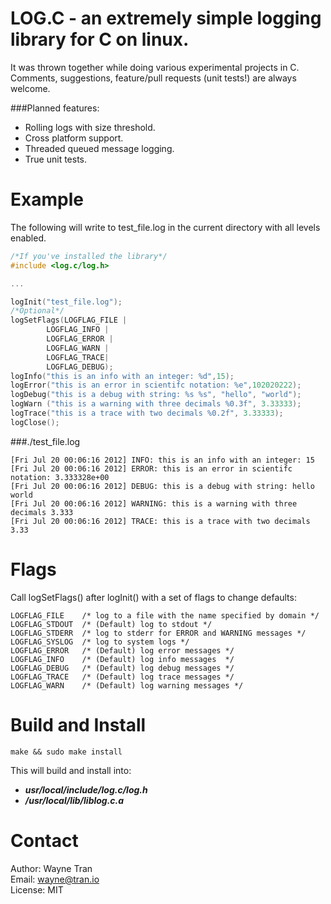 # LOG.C - an extremely simple logging library for C on linux.
It was thrown together while doing various experimental projects in C. 
Comments, suggestions, feature/pull requests (unit tests!) are always welcome. 

###Planned features:
* Rolling logs with size threshold. 
* Cross platform support.
* Threaded queued message logging. 
* True unit tests.

# Example
The following will write to test_file.log in the current directory
with all levels enabled.

```C
/*If you've installed the library*/
#include <log.c/log.h>

...

logInit("test_file.log");
/*Optional*/
logSetFlags(LOGFLAG_FILE |
		LOGFLAG_INFO |
		LOGFLAG_ERROR |
		LOGFLAG_WARN |
		LOGFLAG_TRACE|
		LOGFLAG_DEBUG);
logInfo("this is an info with an integer: %d",15);
logError("this is an error in scientifc notation: %e",102020222);
logDebug("this is a debug with string: %s %s", "hello", "world");
logWarn ("this is a warning with three decimals %0.3f", 3.33333);
logTrace("this is a trace with two decimals %0.2f", 3.33333);
logClose();
```

###./test_file.log
```
[Fri Jul 20 00:06:16 2012] INFO: this is an info with an integer: 15
[Fri Jul 20 00:06:16 2012] ERROR: this is an error in scientifc notation: 3.333328e+00
[Fri Jul 20 00:06:16 2012] DEBUG: this is a debug with string: hello world
[Fri Jul 20 00:06:16 2012] WARNING: this is a warning with three decimals 3.333
[Fri Jul 20 00:06:16 2012] TRACE: this is a trace with two decimals 3.33
```

# Flags
Call logSetFlags() after logInit() with a set of flags to change defaults:

	LOGFLAG_FILE	/* log to a file with the name specified by domain */
	LOGFLAG_STDOUT	/* (Default) log to stdout */
	LOGFLAG_STDERR	/* log to stderr for ERROR and WARNING messages */
	LOGFLAG_SYSLOG	/* log to system logs */
	LOGFLAG_ERROR	/* (Default) log error messages */
	LOGFLAG_INFO	/* (Default) log info messages  */
	LOGFLAG_DEBUG	/* (Default) log debug messages */
	LOGFLAG_TRACE	/* (Default) log trace messages */
	LOGFLAG_WARN	/* (Default) log warning messages */

# Build and Install

	make && sudo make install

This will build and install into:  
* ***usr/local/include/log.c/log.h***
* ***/usr/local/lib/liblog.c.a***



# Contact
Author: Wayne Tran  
Email: wayne@tran.io  
License: MIT  

